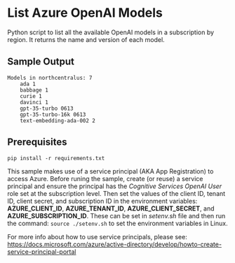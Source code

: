 # List Azure OpenAI Models
Python script to list all the available OpenAI models in a subscription by region. It returns the name and version of each model.

## Sample Output
    Models in northcentralus: 7
        ada 1
        babbage 1
        curie 1
        davinci 1
        gpt-35-turbo 0613
        gpt-35-turbo-16k 0613
        text-embedding-ada-002 2

## Prerequisites
`pip install -r requirements.txt`

This sample makes use of a service principal (AKA App Registration) to access Azure. Before runing the sample, create (or reuse)
a service principal and ensure the principal has the *Cognitive Services OpenAI User* role set at the subscription level.
Then set the values of the client ID, tenant ID, client secret, and subscription ID in the environment variables: **AZURE_CLIENT_ID**, 
**AZURE_TENANT_ID**, **AZURE_CLIENT_SECRET**, and **AZURE_SUBSCRIPTION_ID**. These can be set in *setenv.sh* file and then run the command:
`source ./setenv.sh` to set the environment variables in Linux. 

For more info about how to use service principals, please see:
https://docs.microsoft.com/azure/active-directory/develop/howto-create-service-principal-portal
